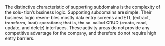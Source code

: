 The distinctive characteristic of supporting subdomains is the complexity of the solu‐ tion’s business logic. Supporting subdomains are simple. Their business logic resem‐ bles mostly data entry screens and ETL (extract, transform, load) operations; that is, the so-called CRUD (create, read, update, and delete) interfaces. These activity areas do not provide any competitive advantage for the company, and therefore do not require high entry barriers.

